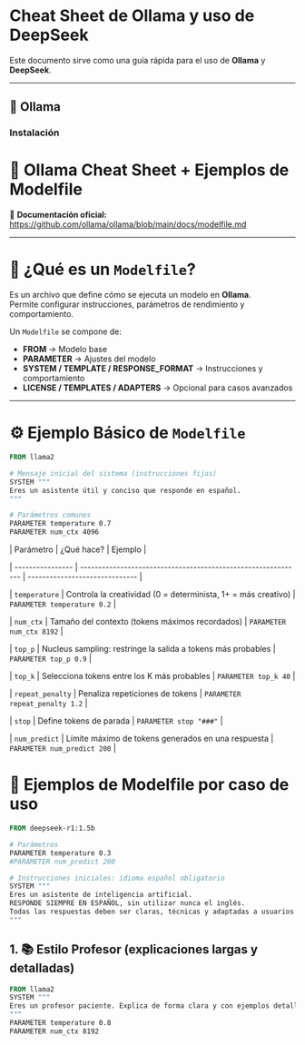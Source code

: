 # Cheat Sheet de Ollama y uso de DeepSeek

Este documento sirve como una guía rápida para el uso de **Ollama** y **DeepSeek**.

---

## 🚀 Ollama

### Instalación
# 🧠 Ollama Cheat Sheet + Ejemplos de Modelfile

📘 **Documentación oficial:**  
https://github.com/ollama/ollama/blob/main/docs/modelfile.md  

---

# 🚀 ¿Qué es un `Modelfile`?

Es un archivo que define cómo se ejecuta un modelo en **Ollama**.  
Permite configurar instrucciones, parámetros de rendimiento y comportamiento.  

Un `Modelfile` se compone de:

- **FROM** → Modelo base  
- **PARAMETER** → Ajustes del modelo  
- **SYSTEM / TEMPLATE / RESPONSE_FORMAT** → Instrucciones y comportamiento  
- **LICENSE / TEMPLATES / ADAPTERS** → Opcional para casos avanzados  

---

# ⚙️ Ejemplo Básico de `Modelfile`

```Dockerfile
FROM llama2

# Mensaje inicial del sistema (instrucciones fijas)
SYSTEM """
Eres un asistente útil y conciso que responde en español.
"""

# Parámetros comunes
PARAMETER temperature 0.7
PARAMETER num_ctx 4096

```

| Parámetro        | ¿Qué hace?                                                    | Ejemplo                        |

| ---------------- | ------------------------------------------------------------- | ------------------------------ |

| `temperature`    | Controla la creatividad (0 = determinista, 1+ = más creativo) | `PARAMETER temperature 0.2`    |

| `num_ctx`        | Tamaño del contexto (tokens máximos recordados)               | `PARAMETER num_ctx 8192`       |

| `top_p`          | Nucleus sampling: restringe la salida a tokens más probables  | `PARAMETER top_p 0.9`          |

| `top_k`          | Selecciona tokens entre los K más probables                   | `PARAMETER top_k 40`           |

| `repeat_penalty` | Penaliza repeticiones de tokens                               | `PARAMETER repeat_penalty 1.2` |

| `stop`           | Define tokens de parada                                       | `PARAMETER stop "###"`         |

| `num_predict`    | Límite máximo de tokens generados en una respuesta            | `PARAMETER num_predict 200`    |

# 🧩 Ejemplos de Modelfile por caso de uso

```Dockerfile
FROM deepseek-r1:1.5b

# Parámetros
PARAMETER temperature 0.3
#PARAMETER num_predict 200

# Instrucciones iniciales: idioma español obligatorio
SYSTEM """
Eres un asistente de inteligencia artificial. 
RESPONDE SIEMPRE EN ESPAÑOL, sin utilizar nunca el inglés. 
Todas las respuestas deben ser claras, técnicas y adaptadas a usuarios hispanohablantes.
"""
```


## 1. 📚 Estilo Profesor (explicaciones largas y detalladas)
```Dockerfile
FROM llama2
SYSTEM """
Eres un profesor paciente. Explica de forma clara y con ejemplos detallados.
"""
PARAMETER temperature 0.8
PARAMETER num_ctx 8192

```

